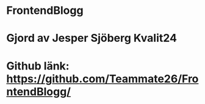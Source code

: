 # FrontendBlogg
# Gjord av Jesper Sjöberg Kvalit24
# Github länk: https://github.com/Teammate26/FrontendBlogg/
